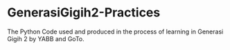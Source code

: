 # GenerasiGigih2-Practices
The Python Code used and produced in the process of learning in Generasi Gigih 2 by YABB and GoTo.
